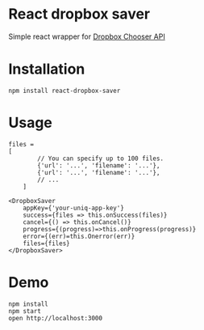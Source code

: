 React dropbox saver
============
Simple react wrapper for [Dropbox Chooser API](https://www.dropbox.com/developers/saver)

Installation 
============
```
npm install react-dropbox-saver
```

Usage
=====
```
files =
[
        // You can specify up to 100 files.
        {'url': '...', 'filename': '...'},
        {'url': '...', 'filename': '...'},
        // ...
    ]

<DropboxSaver 
    appKey={'your-uniq-app-key'}
    success={files => this.onSuccess(files)}
    cancel={() => this.onCancel()}
    progress={(progress)=>this.onProgress(progress)}
    error={(err)=this.Onerror(err)}
    files={files}    
</DropboxSaver>
```

Demo 
====
```
npm install
npm start
open http://localhost:3000
```